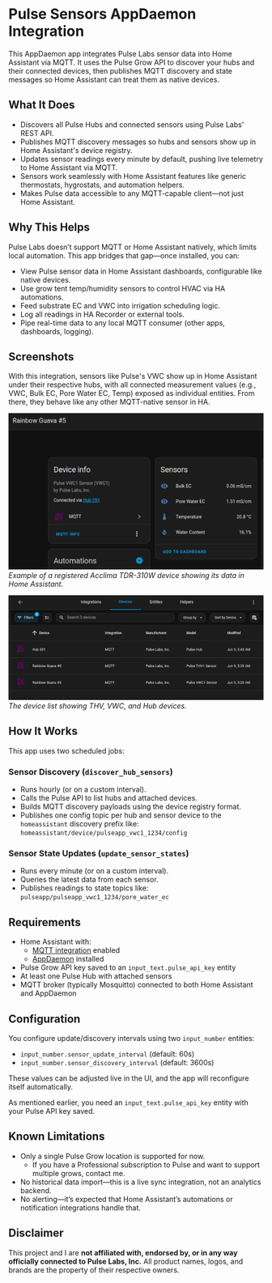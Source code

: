 # Pulse Sensors AppDaemon Integration

This AppDaemon app integrates Pulse Labs sensor data into Home Assistant via MQTT. It uses the Pulse Grow API to discover your hubs and their connected devices, then publishes MQTT discovery and state messages so Home Assistant can treat them as native devices.

## What It Does

- Discovers all Pulse Hubs and connected sensors using Pulse Labs’ REST API.
- Publishes MQTT discovery messages so hubs and sensors show up in Home Assistant's device registry.
- Updates sensor readings every minute by default, pushing live telemetry to Home Assistant via MQTT.
- Sensors work seamlessly with Home Assistant features like generic thermostats, hygrostats, and automation helpers.
- Makes Pulse data accessible to any MQTT-capable client—not just Home Assistant.

## Why This Helps

Pulse Labs doesn’t support MQTT or Home Assistant natively, which limits local automation. This app bridges that
gap—once installed, you can:

- View Pulse sensor data in Home Assistant dashboards, configurable like native devices.
- Use grow tent temp/humidity sensors to control HVAC via HA automations.
- Feed substrate EC and VWC into irrigation scheduling logic.
- Log all readings in HA Recorder or external tools.
- Pipe real-time data to any local MQTT consumer (other apps, dashboards, logging).

## Screenshots

With this integration, sensors like Pulse's VWC show up in Home Assistant under their respective hubs, with all
connected measurement values (e.g., VWC, Bulk EC, Pore Water EC, Temp) exposed as individual entities. From there, 
they behave like any other MQTT-native sensor in HA.

![Example Device Info Screenshot](/assets/device_info_vwc.png)  
*Example of a registered Acclima TDR-310W device showing its data in Home Assistant.*

![Example Device List Screenshot](/assets/device_list.png)  
*The device list showing THV, VWC, and Hub devices.*

## How It Works

This app uses two scheduled jobs:

### Sensor Discovery (`discover_hub_sensors`)

- Runs hourly (or on a custom interval).
- Calls the Pulse API to list hubs and attached devices.
- Builds MQTT discovery payloads using the device registry format.
- Publishes one config topic per hub and sensor device to the `homeassistant` discovery prefix like:
  `homeassistant/device/pulseapp_vwc1_1234/config`

### Sensor State Updates (`update_sensor_states`)

- Runs every minute (or on a custom interval).
- Queries the latest data from each sensor.
- Publishes readings to state topics like:
  `pulseapp/pulseapp_vwc1_1234/pore_water_ec`

## Requirements

- Home Assistant with:
  - [MQTT integration](https://www.home-assistant.io/integrations/mqtt/) enabled
  - [AppDaemon](https://appdaemon.readthedocs.io/) installed
- Pulse Grow API key saved to an `input_text.pulse_api_key` entity
- At least one Pulse Hub with attached sensors
- MQTT broker (typically Mosquitto) connected to both Home Assistant and AppDaemon

## Configuration

You configure update/discovery intervals using two `input_number` entities:

- `input_number.sensor_update_interval` (default: 60s)
- `input_number.sensor_discovery_interval` (default: 3600s)

These values can be adjusted live in the UI, and the app will reconfigure itself automatically.

As mentioned earlier, you need an `input_text.pulse_api_key` entity with your Pulse API key saved.

## Known Limitations

- Only a single Pulse Grow location is supported for now.
  - If you have a Professional subscription to Pulse and want to support multiple grows, contact me.
- No historical data import—this is a live sync integration, not an analytics backend.
- No alerting—it’s expected that Home Assistant’s automations or notification integrations handle that.

## Disclaimer

This project and I are **not affiliated with, endorsed by, or in any way officially connected to Pulse Labs, Inc.** All
product names, logos, and brands are the property of their respective owners.
